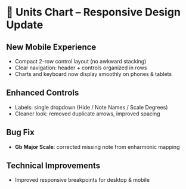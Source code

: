 # 🎉 Units Chart – Responsive Design Update

## New Mobile Experience
- Compact 2-row control layout (no awkward stacking)  
- Clear navigation: header + controls organized in rows  
- Charts and keyboard now display smoothly on phones & tablets  

## Enhanced Controls
- Labels: single dropdown (Hide / Note Names / Scale Degrees)  
- Cleaner look: removed duplicate arrows, improved spacing  

## Bug Fix
- **Gb Major Scale**: corrected missing note from enharmonic mapping  

## Technical Improvements
- Improved responsive breakpoints for desktop & mobile  
